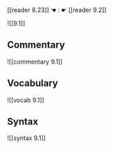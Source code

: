 [[reader 8.23]] ☚ : ☛ [[reader 9.2]]

![[9.1]]

## Commentary

![[commentary 9.1]]

## Vocabulary

![[vocab 9.1]]

## Syntax

![[syntax 9.1]]

